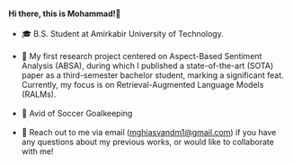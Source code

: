#### Hi there, this is Mohammad!👋

- 🎓 B.S. Student at Amirkabir University of Technology.<br><br>
- 🔭 My first research project centered on Aspect-Based Sentiment Analysis (ABSA), during which I published a state-of-the-art (SOTA) paper as a third-semester bachelor student, marking a significant feat. Currently, my focus is on Retrieval-Augmented Language Models (RALMs).<br><br>
- 🏃 Avid of Soccer Goalkeeping<br><br>
- 💬 Reach out to me via email (mghiasvandm1@gmail.com) if you have any questions about my previous works, or would like to collaborate with me!
<br>

